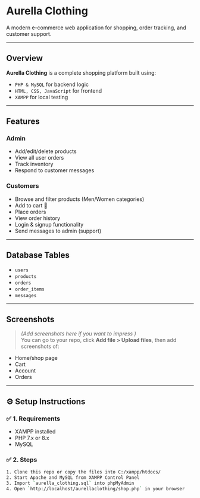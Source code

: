 #  Aurella Clothing

A modern e-commerce web application for shopping, order tracking, and customer support.

---

##  Overview

**Aurella Clothing** is a complete shopping platform built using:
- `PHP & MySQL` for backend logic
- `HTML, CSS, JavaScript` for frontend
- `XAMPP` for local testing

---

## Features

###  Admin
- Add/edit/delete products
- View all user orders
- Track inventory
- Respond to customer messages

###  Customers
- Browse and filter products (Men/Women categories)
- Add to cart 🛒
- Place orders
- View order history
- Login & signup functionality
- Send messages to admin (support)

---

##  Database Tables

- `users`
- `products`
- `orders`
- `order_items`
- `messages`

---

## Screenshots

> *(Add screenshots here if you want to impress )*  
You can go to your repo, click **Add file > Upload files**, then add screenshots of:
- Home/shop page
- Cart
- Account
- Orders

---

## ⚙️ Setup Instructions

### ✅ 1. Requirements
- XAMPP installed
- PHP 7.x or 8.x
- MySQL

### ✅ 2. Steps

```bash
1. Clone this repo or copy the files into C:/xampp/htdocs/
2. Start Apache and MySQL from XAMPP Control Panel
3. Import `aurella_clothing.sql` into phpMyAdmin
4. Open `http://localhost/aurellaclothing/shop.php` in your browser
